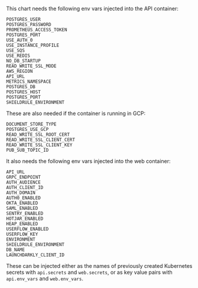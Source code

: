 This chart needs the following env vars injected into the API container:

```
POSTGRES_USER
POSTGRES_PASSWORD
PROMETHEUS_ACCESS_TOKEN
POSTGRES_PORT
USE_AUTH_0
USE_INSTANCE_PROFILE
USE_SQS
USE_REDIS
NO_DB_STARTUP
READ_WRITE_SSL_MODE
AWS_REGION
API_URL
METRICS_NAMESPACE
POSTGRES_DB
POSTGRES_HOST
POSTGRES_PORT
SHIELDRULE_ENVIRONMENT
```

These are also needed if the container is running in GCP:
```
DOCUMENT_STORE_TYPE
POSTGRES_USE_GCP
READ_WRITE_SSL_ROOT_CERT
READ_WRITE_SSL_CLIENT_CERT
READ_WRITE_SSL_CLIENT_KEY
PUB_SUB_TOPIC_ID
```

It also needs the following env vars injected into the web container:

```
API_URL
GRPC_ENDPOINT
AUTH_AUDIENCE
AUTH_CLIENT_ID
AUTH_DOMAIN
AUTH0_ENABLED
OKTA_ENABLED
SAML_ENABLED
SENTRY_ENABLED
HOTJAR_ENABLED
HEAP_ENABLED
USERFLOW_ENABLED
USERFLOW_KEY
ENVIRONMENT
SHIELDRULE_ENVIRONMENT
DB_NAME
LAUNCHDARKLY_CLIENT_ID
```

These can be injected either as the names of previously created Kubernetes secrets with `api.secrets` and `web.secrets`, or as key value pairs with `api.env_vars` and `web.env_vars`.